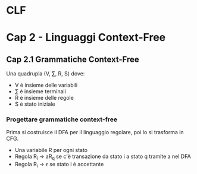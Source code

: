 # CLF

# Cap 2 - Linguaggi Context-Free

## Cap 2.1 Grammatiche Context-Free

Una quadrupla (V, $\sum$, R, S) dove:
- V è insieme delle variabili
- $\sum$ è insieme terminali
- R è insieme delle regole
- S è stato iniziale

### Progettare grammatiche context-free

Prima si costruisce il DFA per il linguaggio regolare, poi lo si trasforma in CFG.

- Una variabile R per ogni stato
- Regola R<sub>i</sub> -> aR<sub>q</sub> se c'è transazione da stato i a stato q tramite a nel DFA
- Regola  R<sub>i</sub> -> $\epsilon$ se stato i è accettante
